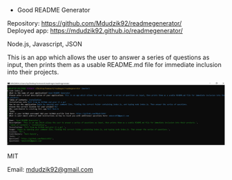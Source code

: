 * Good README Generator

<!-- Live link to deployed app -->
Repository: https://github.com/Mdudzik92/readmegenerator/ <br>
Deployed app: https://mdudzik92.github.io/readmegenerator/

<!-- Technologies used -->
Node.js, Javascript, JSON

<!-- Explanation of what the app is -->
This is an app which allows the user to answer a series of questions as input, then prints them as a usable README.md file for immediate inclusion into their projects.

<!-- Screenshot -->
<img src="./img/Screenshot.jpg">

<!-- License -->
MIT

<!-- Contact information -->
Email: mdudzik92@gmail.com